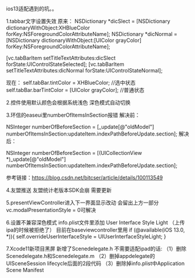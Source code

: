 ios13适配遇到的坑。。

1.tabbar文字设置失效 
原来：
NSDictionary *dicSlect = [NSDictionary dictionaryWithObject:XHBlueColor forKey:NSForegroundColorAttributeName];
NSDictionary *dicNormal = [NSDictionary dictionaryWithObject:[UIColor grayColor] forKey:NSForegroundColorAttributeName];

[vc.tabBarItem setTitleTextAttributes:dicSlect forState:UIControlStateSelected];
[vc.tabBarItem setTitleTextAttributes:dicNormal forState:UIControlStateNormal];

现在：
self.tabBar.tintColor = XHBlueColor;   //选中状态
self.tabBar.barTintColor = [UIColor grayColor];    //普通状态

2.控件使用默认颜色会根据系统浅色 深色模式自动切换 

3.环信的easeui里numberOfItemsInSection报错
解决前：

NSInteger numberOfBeforeSection = [_update[@"oldModel"] numberOfItemsInSection:updateItem.indexPathBeforeUpdate.section];
解决后：

 NSInteger numberOfBeforeSection = [(UICollectionView *)_update[@"oldModel"] numberOfItemsInSection:updateItem.indexPathBeforeUpdate.section];
 
参考链接：https://blog.csdn.net/bitcser/article/details/100113549

4.友盟推送 友盟统计老版本SDK会崩 需要更新

5.presentViewController进入下一界面显示改动 会留出上方一部分
vc.modalPresentationStyle = 0可解决

6.设置不兼容深色模式
info.plist文件里添加   User Interface Style   Light （上传ipa的时候被拒绝了）
目前在baseviewcontroller里用 if (@available(iOS 13.0, *)){ self.overrideUserInterfaceStyle = UIUserInterfaceStyleLight; }

7.Xcode11新项目黑屏
新增了Scenedelegate.h
不需要适配ipad的话:
（1）删除Scenedelegate.h和Scenedelegate.m
（2）删掉appdelegate的 UISceneSession lifecycle后面的2段代码
（3）删除掉info.plist中Application Scene Manifest
